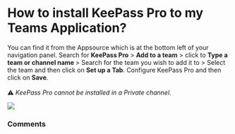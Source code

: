 # How to install KeePass Pro to my Teams Application?

<p class="no-margin">You can find it from the Appsource which is at the bottom left of your navigation panel. Search for <b>KeePass Pro</b> &gt; <b>Add to a team</b> &gt; click to <b>Type a team or channel name </b>&gt; Search for the team you wish to add it to &gt; Select the team and then click on <b>Set up a Tab</b>. Configure KeePass Pro and then click on <b>Save</b>.<br><br>⚠️ <i>KeePass Pro cannot be installed in a Private channel.</i></p>
<p class="no-margin"></p>
<div class="intercom-container"><img src="https://teams-pro.intercom-attachments-1.com/i/o/664841166/3dba6b363cc5165cc7098832/how_to_install_keepass_pro_to_my_teams_application.png"></div>

### Comments

<Commentaire />